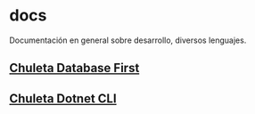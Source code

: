 # docs

Documentación en general sobre desarrollo, diversos lenguajes.

## [Chuleta Database First](https://blas-tic.github.io/docs/chuleta-dbfirst)

## [Chuleta Dotnet CLI](https://blas-tic.github.io/docs/chuleta-dotnet)

